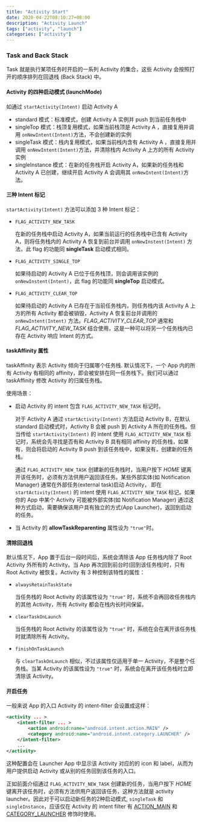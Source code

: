 ```yaml
---
title: "Activity Start"
date: 2020-04-22T08:10:27+08:00
description: "Activity Launch"
tags: ["activity", "launch"]
categories: ["activity"]
---
```


### Task and Back Stack

Task 就是执行某项任务时开启的一系列 Activity 的集合，这些 Activity 会按照打开的顺序排列在回退栈 (Back Stack) 中。

#### Activity 的四种启动模式 (launchMode)

如通过 `startActivity(Intent)` 启动 Activity A

+ standard 模式：标准模式，创建 Activity A 实例并 push 到当前任务栈中
+ singleTop 模式：栈顶复用模式，如果当前栈顶是 Activity A ，直接复用并调用 `onNewIntent(Intent)`方法，不会创建新的实例
+ singleTask 模式：栈内复用模式，如果当前栈内含有 Activity A ，直接复用并调用 `onNewIntent(Intent)`方法，并清除栈内 Activity A  上方的所有 Activity 实例
+ singleInstance 模式：在新的任务栈开启 Activity A，如果新的任务栈和 Activity A 已创建，继续开启 Activity A 会调用其 `onNewIntent(Intent)`方法。

#### 三种 Intent 标记

`startActivity(Intent)` 方法可以添加 3 种 Intent 标记：

+ `FLAG_ACTIVITY_NEW_TASK`
  
  在新的任务栈中启动 Activity A，如果当前运行的任务栈中已含有 Activity A，则将任务栈内的 Activity A 恢复到前台并调用 `onNewInstent(Intent)` 方法，此 flag 的功能同 **singleTask** 启动模式相同。
+ `FLAG_ACTIVITY_SINGLE_TOP`
  
  如果待启动的 Activity A 已位于任务栈顶，则会调用该实例的 `onNewInstent(Intent)`，此 flag 的功能同 **singleTop** 启动模式。
+ `FLAG_ACTIVITY_CLEAR_TOP`
  
  如果待启动的 Activity A 已存在于当前任务栈内，则任务栈内该 Activity A 上方的所有 Activity 都会被销毁，Activity A 恢复前台并调用的 `onNewIntent(Intent)` 方法。*FLAG_ACTIVITY_CLEAR_TOP* 通常和 *FLAG_ACTIVITY_NEW_TASK* 结合使用，这是一种可以将另一个任务栈内已存在 Activity 响应 Intent 的方式。

#### taskAffinity 属性

taskAffinity 表示 Activity 倾向于归属哪个任务栈. 默认情况下，一个 App 内的所有 Activity 有相同的 affinity，即会被安排在同一任务栈下。我们可以通过 taskAffinity 修改 Activity 的归属任务栈。

使用场景：

+ 启动 Activity 的 intent 包含 `FLAG_ACTIVITY_NEW_TASK` 标记时。
  
  对于 Activity A 通过 `startActivity(Intent)` 方法启动 Activity B，在默认 standard 启动模式时，Activity B 会被 push 到 Activity A 所在的任务栈。但当传给 `startActivity(Intent)` 的 intent 使用 `FLAG_ACTIVITY_NEW_TASK` 标记时，系统会先寻找是否有和 Activity B 具有相同 affinity 的任务栈，如果有，则会将启动的 Activity B push 到该任务栈中，如果没有，创建新的任务栈。
  
  通过 `FLAG_ACTIVITY_NEW_TASK` 创建新的任务栈时，当用户按下 *HOME* 键离开该任务时，必须有方法供用户返回该任务。某些外部实体(如 Notification Manager) 通常在外部任务(external task)启动 Activity， 即在 `startActivity(Intent)` 的 intent 使用 `FLAG_ACTIVITY_NEW_TASK` 标记。如果你的 App 中某个 Activity 可能被外部实体(如 Notification Manager) 通过这种方式启动，需要确保该用户具有独立的方式(App Launcher)，返回到启动的任务。

+ 当 Activity 的 **allowTaskReparenting** 属性设为 `"true"`时。

#### 清除回退栈

默认情况下，App 置于后台一段时间后，系统会清除该 App 任务栈内除了 Root Activity 外所有的 Activity。当 App 再次回到前台时(回到该任务栈)时，只有 Root Activity 被恢复。Activity 有 3 种控制该特性的属性：

+ `alwaysRetainTaskState`
  
  当任务栈的 Root Activity 的该属性设为 `"true"` 时，系统不会再回收任务栈内的其他 Activity，所有 Activity 都会在栈内长时间保留。
+ `clearTaskOnLaunch`
  
  当任务栈的 Root Activity 的该属性设为 `"true"` 时，系统在会在离开该任务栈时就清除所有 Activity。
+ `finishOnTaskLaunch`
  
  与 `clearTaskOnLaunch` 相似，不过该属性仅适用于单一 Activity，不是整个任务栈。当某 Activity 的该属性设为 `"true"` 时，系统会在离开该任务栈时立即清除该 Activity。

#### 开启任务

一般来说 App 的入口 Activity 的 intent-filter 会设置成这样：

```xml
<activity ... >
    <intent-filter ... >
        <action android:name="android.intent.action.MAIN" />
        <category android:name="android.intent.category.LAUNCHER" />
    </intent-filter>
    ...
</activity>
```

这种配置会在 Launcher App 中显示该 Activity 对应的的 icon 和 label，从而为用户提供启动 Activity 或从别的任务回到该任务的入口。

正如前面介绍通过 `FLAG_ACTIVITY_NEW_TASK` 创建新的任务，当用户按下 *HOME* 键离开该任务时，必须有方法供用户返回该任务，这种方法就是 activity launcher。因此对于可以启动新任务的2种启动模式, `singleTask` 和 `singleInstance`，应该仅在 Activity 的 intent filter 有 [ACTION_MAIN][am] 和 [CATEGORY_LAUNCHER][cl] 修饰时使用。

[as]:https://medium.com/martinomburajr/android-internals-1-how-android-starts-your-main-activity-8fcf80e65222
[ai]:https://android.jlelse.eu/android-application-launch-explained-from-zygote-to-your-activity-oncreate-8a8f036864b
[stack]:https://developer.android.com/guide/components/activities/tasks-and-back-stack
[am]:https://developer.android.com/reference/android/content/Intent#ACTION_MAIN
[cl]:https://developer.android.com/reference/android/content/Intent#CATEGORY_LAUNCHER
